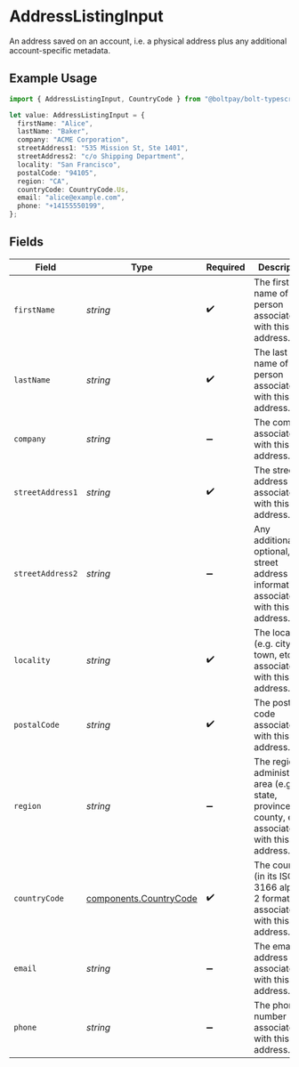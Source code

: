 # AddressListingInput

An address saved on an account, i.e. a physical address plus any additional account-specific metadata.

## Example Usage

```typescript
import { AddressListingInput, CountryCode } from "@boltpay/bolt-typescript-sdk/models/components";

let value: AddressListingInput = {
  firstName: "Alice",
  lastName: "Baker",
  company: "ACME Corporation",
  streetAddress1: "535 Mission St, Ste 1401",
  streetAddress2: "c/o Shipping Department",
  locality: "San Francisco",
  postalCode: "94105",
  region: "CA",
  countryCode: CountryCode.Us,
  email: "alice@example.com",
  phone: "+14155550199",
};
```

## Fields

| Field                                                                                                  | Type                                                                                                   | Required                                                                                               | Description                                                                                            | Example                                                                                                |
| ------------------------------------------------------------------------------------------------------ | ------------------------------------------------------------------------------------------------------ | ------------------------------------------------------------------------------------------------------ | ------------------------------------------------------------------------------------------------------ | ------------------------------------------------------------------------------------------------------ |
| `firstName`                                                                                            | *string*                                                                                               | :heavy_check_mark:                                                                                     | The first name of the person associated with this address.                                             | Alice                                                                                                  |
| `lastName`                                                                                             | *string*                                                                                               | :heavy_check_mark:                                                                                     | The last name of the person associated with this address.                                              | Baker                                                                                                  |
| `company`                                                                                              | *string*                                                                                               | :heavy_minus_sign:                                                                                     | The company associated with this address.                                                              | ACME Corporation                                                                                       |
| `streetAddress1`                                                                                       | *string*                                                                                               | :heavy_check_mark:                                                                                     | The street address associated with this address.                                                       | 535 Mission St, Ste 1401                                                                               |
| `streetAddress2`                                                                                       | *string*                                                                                               | :heavy_minus_sign:                                                                                     | Any additional, optional, street address information associated with this address.                     | c/o Shipping Department                                                                                |
| `locality`                                                                                             | *string*                                                                                               | :heavy_check_mark:                                                                                     | The locality (e.g. city, town, etc...) associated with this address.                                   | San Francisco                                                                                          |
| `postalCode`                                                                                           | *string*                                                                                               | :heavy_check_mark:                                                                                     | The postal code associated with this address.                                                          | 94105                                                                                                  |
| `region`                                                                                               | *string*                                                                                               | :heavy_minus_sign:                                                                                     | The region or administrative area (e.g. state, province, county, etc...) associated with this address. | CA                                                                                                     |
| `countryCode`                                                                                          | [components.CountryCode](../../models/components/countrycode.md)                                       | :heavy_check_mark:                                                                                     | The country (in its ISO 3166 alpha-2 format) associated with this address.                             | US                                                                                                     |
| `email`                                                                                                | *string*                                                                                               | :heavy_minus_sign:                                                                                     | The email address associated with this address.                                                        | alice@example.com                                                                                      |
| `phone`                                                                                                | *string*                                                                                               | :heavy_minus_sign:                                                                                     | The phone number associated with this address.                                                         | +14155550199                                                                                           |